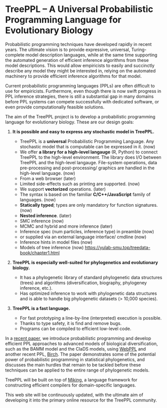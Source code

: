 # TreePPL – A Universal Probabilistic Programming Language for Evolutionary Biology

Probabilistic programming techniques have developed rapidly in recent years. The ultimate vision is to provide expressive, universal, Turing-complete model description languages, while at the same time supporting the automated generation of efficient inference algorithms from these model descriptions. This would allow empiricists to easily and succinctly describe any model they might be interested in, relying on the automated machinery to provide efficient inference algorithms for that model.

Current probabilistic programming languages (PPLs) are often difficult to use for empiricists. Furthermore, even though there is now swift progress in PPL inference strategies, there is still a substantial gap in many domains before PPL systems can compete successfully with dedicated software, or even provide computationally feasible solutions.

The aim of the TreePPL project is to develop a probabilistic programming language for evolutionary biology. These are our design goals:

1. **It is possible and easy to express any stochastic model in TreePPL.**

	- TreePPL is a __universal__ Probabilistic Programming Language. Any stochastic model that is computable can be expressed in it. (now)
	- We offer __a library for a high-level langauge__ (R, Python) to connect TreePPL to the high-level environment. The library does I/O between TreePPL and the high-level langauge. File-system operations, data pre-processing and post-processing/ graphics are handled in the high-level language. (now)
	- From a web browser (later)
	- Limited side-effects such as printing are supported. (now)
	- We support __vectorized__ operations. (later)
	- The syntax is based on the familiar __C/C++/JavaScript__ family of languages. (now)
	- __Statically typed__; types are only mandatory for function signatures. (now)
	- __Nested inference__. (later)
	- SMC inference (now)
	- MCMC and hybrid and more inference (later)
	- Inference spec (num particles, inference type) in preamble (now)
	- or supplied via an external language interface/ cmdline (now)
	- Inference hints in model files (now)
	- Models of tree inference (now)
	https://yulab-smu.top/treedata-book/chapter1.html
	
2. **TreePPL is especially well-suited for phylogenetics and evolutionary biology.**

	- It has a phylogenetic library of standard phylogenetic data structures (trees) and algorithms (diversification, biography, phylogeney inference, etc.).	
	- Has optimized inference to work with phylogenetic data structures and is able to handle big phylogenetic datasets (> 10,000 species).
	
3. **TreePPL is a fast language.**

	- For fast prototyping a line-by-line (interpreted) execution is possible.
	- Thanks to type safety, it is find and remove bugs.
	- Programs can be compiled to efficient low-level code.

In a [recent paper](https://www.biorxiv.org/content/10.1101/2020.06.16.154443v3), we introduce probabilistic programming and develop efficient PPL approaches to advanced models of biological diversification, such as the BAMM model and the ClaDS models, using [WebPPL](http://webppl.org/) and another recent PPL, [Birch](http://webppl.org/). The paper demonstrates some of the potential power of probabilistic programming in statistical phylogenetics, and discusses the main hurdles that remain to be tackled before these techniques can be applied to the entire range of phylogenetic models.

TreePPL will be built on top of [Miking](https://dl.acm.org/doi/10.1145/3357766.3359531), a language framework for constructing efficient compilers for domain-specific languages.

This web site will be continuously updated, with the ultimate aim of developing it into the primary online resource for the TreePPL community.